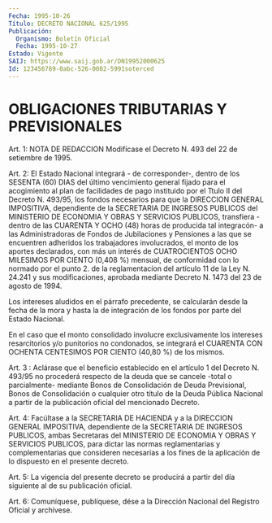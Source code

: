 ```yaml
---
Fecha: 1995-10-26
Título: DECRETO NACIONAL 625/1995
Publicación:
  Organismo: Boletín Oficial
  Fecha: 1995-10-27
Estado: Vigente
SAIJ: https://www.saij.gob.ar/DN19952000625
Id: 123456789-0abc-526-0002-5991soterced
---
```

# OBLIGACIONES TRIBUTARIAS Y PREVISIONALES

<a id="1"></a>
Art. 1: NOTA DE REDACCION Modifícase el Decreto N. 493 del 22 de setiembre de 1995.

<a id="2"></a>
Art. 2: El Estado  Nacional integrará - de corresponder-, dentro de los SESENTA (60) DIAS  del  último vencimiento general fijado para el acogimiento al plan de facilidades  de  pago  instituido por el Ttulo II del Decreto N. 493/95, los fondos necesarios  para  que la DIRECCION  GENERAL    IMPOSITIVA,  dependiente  de la SECRETARIA DE INGRESOS PUBLICOS del MINISTERIO DE ECONOMIA  Y OBRAS  Y  SERVICIOS PUBLICOS, transfiera -dentro de las CUARENTA Y OCHO (48) horas  de producida  tal  integracón- a  las  Administradoras  de Fondos de Jubilaciones  y  Pensiones  a las que se  encuentren adheridos  los trabajadores involucrados, el  monto de los aportes declarados, con más un interés de CUATROCIENTOS  OCHO  MILESIMOS POR CIENTO (0,408 %) mensual, de conformidad con lo  normado  por  el  punto 2. de la reglamentacíon del artículo 11 de la Ley N. 24.241 y sus modificaciones,  aprobada mediante Decreto N. 1473 del  23 de agosto de 1994.

Los  intereses  aludidos  en  el  párrafo precedente, se calcularán desde la fecha de la mora y hasta la  de  integración de los fondos por parte del Estado Nacional.

En  el caso que el monto consolidado involucre  exclusivamente  los intereses resarcitorios y/o  punitorios no condonados, se integrará el CUARENTA  CON  OCHENTA  CENTESIMOS  POR CIENTO (40,80  %) de los mismos.

<a id="3"></a>
Art. 3 : Aclárase que el beneficio establecido en el artículo 1 del Decreto N. 493/95 no procederá  respecto  de la deuda que se cancele -total  o parcialmente- mediante Bonos de Consolidación  de  Deuda Previsional,  Bonos  de Consolidación o cualquier otro título de la Deuda Pública Nacional  a  partir  de  la   publicación oficial del mencionado Decreto.

<a id="4"></a>
Art. 4: Facúltase a la SECRETARIA DE HACIENDA  y  a  la  DIRECCION GENERAL  IMPOSITIVA,    dependiente  de  la  SECRETARIA DE INGRESOS PUBLICOS, ambas Secretaras del MINISTERIO DE    ECONOMIA Y OBRAS Y SERVICIOS  PUBLICOS,  para  dictar  las  normas  reglamentarias  y complementarias  que  consideren  necesarias  a  los  fines  de  la aplicación de lo dispuesto en el presente  decreto.

<a id="5"></a>
Art. 5: La vigencia del presente decreto se producirá  a partir del día siguiente al de su publicación  oficial.

<a id="6"></a>
Art. 6: Comuníquese, publíquese, dése a la Dirección Nacional  del Registro  Oficial y archívese.